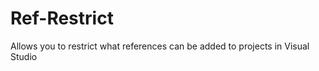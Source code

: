 Ref-Restrict
============

Allows you to restrict what references can be added to projects in Visual Studio
